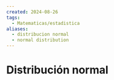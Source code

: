 ```yaml
---
created: 2024-08-26
tags:
  - Matematicas/estadistica
aliases:
  - distribucion normal
  - normal distribution
---
```

# Distribución normal
